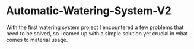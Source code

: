 # Automatic-Watering-System-V2
With the first watering system project I encountered a few problems that need to be solved, so i camed up with a simple solution yet crucial in what comes to material usage.
